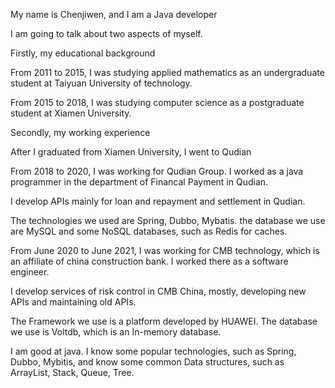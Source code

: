 My name is Chenjiwen, and I am a Java developer

I am going to talk about two aspects of myself. 

Firstly, my educational background

From 2011 to 2015, I was studying applied mathematics as an undergraduate student at Taiyuan University of technology.

From 2015 to 2018, I was studying computer science as a postgraduate student at Xiamen University.

Secondly, my working experience

After I graduated from Xiamen University, I went to Qudian 

From 2018 to 2020, I was working for Qudian Group. I worked as a java programmer in the department of Financal Payment in Qudian. 

I develop APIs mainly for loan and repayment and settlement in Qudian. 

The technologies we used are Spring, Dubbo, Mybatis. the database we use are MySQL and some NoSQL databases, such as Redis for caches.

From June 2020 to June 2021, I was working for CMB technology, which is an affiliate of china construction bank. I worked there as a software engineer. 

I develop services of risk control in CMB China, mostly, developing new APIs and maintaining old APIs.

The Framework we use is a platform developed by HUAWEI. The database we use is Voltdb, which is an In-memory database. 

I am good at java. I know some popular technologies, such as Spring, Dubbo, Mybitis, and know some common Data structures, such as ArrayList, Stack, Queue, Tree. 